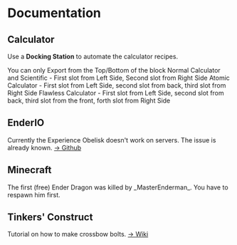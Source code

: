 # Documentation

## Calculator

Use a **Docking Station** to automate the calculator recipes.

You can only Export from the Top/Bottom of the block
Normal Calculator and Scientific - First slot from Left Side, Second slot from Right Side
Atomic Calculator - First slot from Left Side, second slot from back, third slot from Right Side
Flawless Calculator - First slot from Left Side, second slot from back, third slot from the front, forth slot from Right Side

## EnderIO

Currently the Experience Obelisk doesn't work on servers.
The issue is already known.
[-> Github](https://github.com/SleepyTrousers/EnderIO/issues/5487)

## Minecraft

The first (free) Ender Dragon was killed by \_MasterEnderman_. You have to respawn him first.

## Tinkers' Construct

Tutorial on how to make crossbow bolts.
[-> Wiki](https://tinkers-construct.fandom.com/wiki/Bolt)
